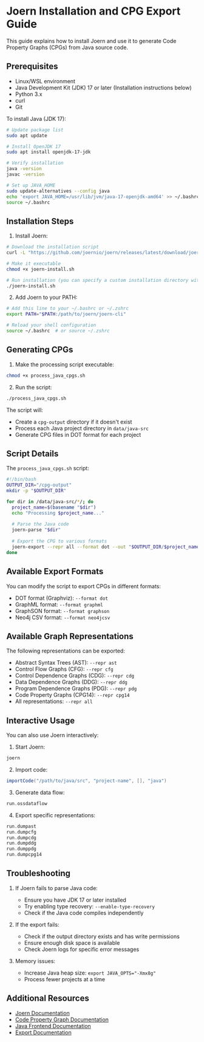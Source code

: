  # Joern Installation and CPG Export Guide

This guide explains how to install Joern and use it to generate Code Property Graphs (CPGs) from Java source code.

## Prerequisites

- Linux/WSL environment
- Java Development Kit (JDK) 17 or later (Installation instructions below)
- Python 3.x
- curl
- Git

To install Java (JDK 17):
```bash
# Update package list
sudo apt update

# Install OpenJDK 17
sudo apt install openjdk-17-jdk

# Verify installation
java -version
javac -version

# Set up JAVA_HOME
sudo update-alternatives --config java
echo 'export JAVA_HOME=/usr/lib/jvm/java-17-openjdk-amd64' >> ~/.bashrc
source ~/.bashrc
```

## Installation Steps

1. Install Joern:
```bash
# Download the installation script
curl -L "https://github.com/joernio/joern/releases/latest/download/joern-install.sh" -o joern-install.sh

# Make it executable
chmod +x joern-install.sh

# Run installation (you can specify a custom installation directory with --install-dir)
./joern-install.sh
```

2. Add Joern to your PATH:
```bash
# Add this line to your ~/.bashrc or ~/.zshrc
export PATH="$PATH:/path/to/joern/joern-cli"

# Reload your shell configuration
source ~/.bashrc  # or source ~/.zshrc
```

## Generating CPGs

1. Make the processing script executable:
```bash
chmod +x process_java_cpgs.sh
```

2. Run the script:
```bash
./process_java_cpgs.sh
```

The script will:
- Create a `cpg-output` directory if it doesn't exist
- Process each Java project directory in `data/java-src`
- Generate CPG files in DOT format for each project

## Script Details

The `process_java_cpgs.sh` script:
```bash
#!/bin/bash
OUTPUT_DIR="/cpg-output"
mkdir -p "$OUTPUT_DIR"

for dir in /data/java-src/*/; do
  project_name=$(basename "$dir")
  echo "Processing $project_name..."
  
  # Parse the Java code
  joern-parse "$dir"
  
  # Export the CPG to various formats
  joern-export --repr all --format dot --out "$OUTPUT_DIR/$project_name"
done
```

## Available Export Formats

You can modify the script to export CPGs in different formats:

- DOT format (Graphviz): `--format dot`
- GraphML format: `--format graphml`
- GraphSON format: `--format graphson`
- Neo4j CSV format: `--format neo4jcsv`

## Available Graph Representations

The following representations can be exported:

- Abstract Syntax Trees (AST): `--repr ast`
- Control Flow Graphs (CFG): `--repr cfg`
- Control Dependence Graphs (CDG): `--repr cdg`
- Data Dependence Graphs (DDG): `--repr ddg`
- Program Dependence Graphs (PDG): `--repr pdg`
- Code Property Graphs (CPG14): `--repr cpg14`
- All representations: `--repr all`

## Interactive Usage

You can also use Joern interactively:

1. Start Joern:
```bash
joern
```

2. Import code:
```scala
importCode("/path/to/java/src", "project-name", [], "java")
```

3. Generate data flow:
```scala
run.ossdataflow
```

4. Export specific representations:
```scala
run.dumpast
run.dumpcfg
run.dumpcdg
run.dumpddg
run.dumppdg
run.dumpcpg14
```

## Troubleshooting

1. If Joern fails to parse Java code:
   - Ensure you have JDK 17 or later installed
   - Try enabling type recovery: `--enable-type-recovery`
   - Check if the Java code compiles independently

2. If the export fails:
   - Check if the output directory exists and has write permissions
   - Ensure enough disk space is available
   - Check Joern logs for specific error messages

3. Memory issues:
   - Increase Java heap size: `export JAVA_OPTS="-Xmx8g"`
   - Process fewer projects at a time

## Additional Resources

- [Joern Documentation](https://docs.joern.io)
- [Code Property Graph Documentation](https://docs.joern.io/code-property-graph)
- [Java Frontend Documentation](https://docs.joern.io/frontends/java)
- [Export Documentation](https://docs.joern.io/export)